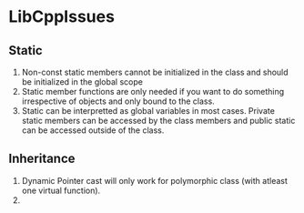 # LibCppIssues

## Static
1. Non-const static members cannot be initialized in the class and should be initialized in the global scope
2. Static member functions are only needed if you want to do something irrespective of objects and only bound to the class.
3. Static can be interpretted as global variables in most cases. Private static members can be accessed by the class members and public static can be accessed outside of the class.

## Inheritance
1. Dynamic Pointer cast will only work for polymorphic class (with atleast one virtual function).
2. 
